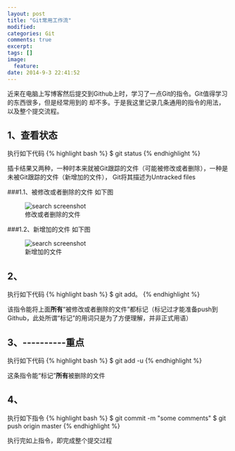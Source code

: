 ```yaml
---
layout: post
title: "Git常用工作流"
modified:
categories: Git
comments: true
excerpt:
tags: []
image:
  feature:
date: 2014-9-3 22:41:52
---
```


近来在电脑上写博客然后提交到Github上时，学习了一点Git的指令。Git值得学习的东西很多，但是经常用到的
却不多。于是我这里记录几条通用的指令的用法，以及整个提交流程。


## 1、查看状态

执行如下代码
{% highlight bash %}
$ git status
{% endhighlight %}

插卡结果又两种，一种时本来就被Git跟踪的文件（可能被修改或者删除），一种是未被Git跟踪的文件（新增加的文件），
Git将其描述为Untracked files

###1.1、被修改或者删除的文件
如下图
<figure>
  <img src="{{ site.url }}/images/delete_modified.jpg" alt="search screenshot">
  <figcaption>修改或者删除的文件</figcaption>
</figure>


###1.2、新增加的文件
如下图
<figure>
  <img src="{{ site.url }}/images/untrack.jpg" alt="search screenshot">
  <figcaption>新增加的文件</figcaption>
</figure>


## 2、 

执行如下代码
{% highlight bash %}
$ git add。
{% endhighlight %}

该指令能将上面**所有**“被修改或者删除的文件”都标记（标记过才能准备push到Github，此处所谓“标记”的用词只是为了方便理解，并非正式用语）

## 3、----------重点

执行如下代码
{% highlight bash %}
$ git add -u
{% endhighlight %}

这条指令能“标记”**所有**被删除的文件

## 4、

执行如下指令
{% highlight bash %}
$ git commit -m "some comments"
$ git push origin master
{% endhighlight %}

执行完如上指令，即完成整个提交过程

